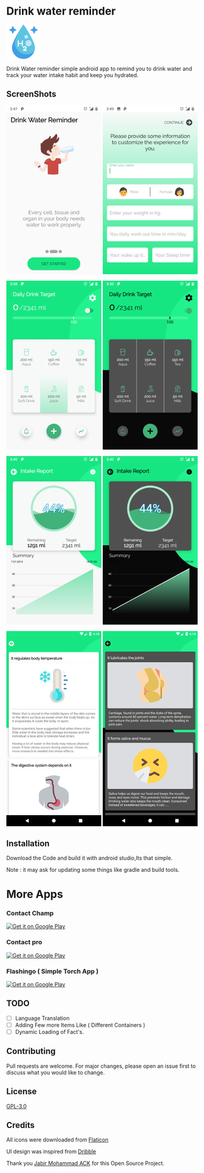 # Drink water reminder

<img src="/fastlane/metadata/android/en-US/images/featureGraphic.png" width="90px">

Drink Water reminder simple android app to remind you to drink water and track your water intake habit and keep you hydrated.

## ScreenShots

<img src="/fastlane/metadata/android/en-US/images/phoneScreenshots/1-Intro.png" width="250px"> <img src="/fastlane/metadata/android/en-US/images/phoneScreenshots/2-Edit.png" width="250px"> 

<img src="/fastlane/metadata/android/en-US/images/phoneScreenshots/3-Home.png" width="250px"> <img src="/fastlane/metadata/android/en-US/images/phoneScreenshots/3-Homedark.png" width="250px"> 

<img src="/fastlane/metadata/android/en-US/images/phoneScreenshots/4-Stats.png" width="250px"> <img src="/fastlane/metadata/android/en-US/images/phoneScreenshots/4-Statsdark.png" width="250px"> 

<img src="/fastlane/metadata/android/en-US/images/phoneScreenshots/5-info.png" width="250px"> <img src="/fastlane/metadata/android/en-US/images/phoneScreenshots/5-infodark.png" width="250px"> 



## Installation

Download the Code and build it with android studio,Its that simple.

Note : it may ask for updating some things like gradle and  build tools.


# More Apps
### Contact Champ
<a href="https://play.google.com/store/apps/details?id=com.sudoware.contactchamp"><img alt="Get it on Google Play" src="https://play.google.com/intl/en_us/badges/images/generic/en-play-badge.png" height=56px /></a>


### Contact pro
<a href="https://play.google.com/store/apps/details?id=com.sudoware.contactchamppro"><img alt="Get it on Google Play" src="https://play.google.com/intl/en_us/badges/images/generic/en-play-badge.png" height=56px /></a>

### Flashingo ( Simple Torch App )
<a href="https://play.google.com/store/apps/details?id=pk.sudoware.com.flashingo"><img alt="Get it on Google Play" src="https://play.google.com/intl/en_us/badges/images/generic/en-play-badge.png" height=56px /></a>

## TODO
- [ ] Language Translation
- [ ] Adding Few more Items Like ( Different Containers )
- [ ] Dynamic Loading of Fact's.

## Contributing

Pull requests are welcome. For major changes, please open an issue first to discuss what you would like to change.

## License
[GPL-3.0](https://github.com/maliksaif/Drink-Water-Reminder/blob/master/LICENSE)

## Credits
All icons were downloaded from [Flaticon](https://www.flaticon.com)

UI design was inspired from [Dribble](https://dribbble.com)

Thank you [Jabir Mohammad ACK](https://github.com/z3r0c00l-2k) for this Open Source Project.
